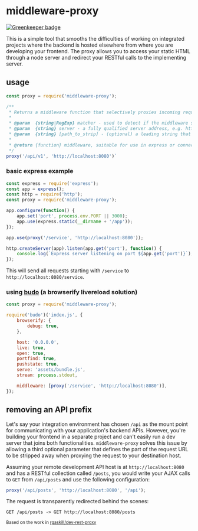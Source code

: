 # middleware-proxy

[![Greenkeeper badge](https://badges.greenkeeper.io/yaycmyk/middleware-proxy.svg)](https://greenkeeper.io/)

This is a simple tool that smooths the difficulties of working on integrated projects where the backend is hosted elsewhere from where you are developing your frontend. The proxy allows you to access your static HTML through a node server and redirect your RESTful calls to the implementing server.

## usage

```js
const proxy = require('middleware-proxy');

/**
 * Returns a middleware function that selectively proxies incoming requests to another server.
 *
 * @param  {string|RegExp} matcher - used to detect if the middleware should be applied against the request URL
 * @param  {string} server - a fully qualified server address, e.g. http://localhost:8080
 * @param  {string} [path_to_strip] - (optional) a leading string that should be removed from the request URI
 *
 * @return {function} middleware, suitable for use in express or connect
 */
proxy('/api/v1', 'http://localhost:8080')`
```

### basic express example

```js
const express = require('express');
const app = express();
const http = require('http');
const proxy = require('middleware-proxy');

app.configure(function() {
    app.set('port', process.env.PORT || 3000);
    app.use(express.static(__dirname + '/app'));
});

app.use(proxy('/service', 'http://localhost:8080'));

http.createServer(app).listen(app.get('port'), function() {
    console.log(`Express server listening on port ${app.get('port')}`);
});
```

This will send all requests starting with `/service` to `http://localhost:8080/service`.

### using [budo](https://www.npmjs.com/package/budo) (a browserify livereload solution)

```js
const proxy = require('middleware-proxy');

require('budo')('index.js', {
    browserify: {
        debug: true,
    },

    host: '0.0.0.0',
    live: true,
    open: true,
    portfind: true,
    pushstate: true,
    serve: 'assets/bundle.js',
    stream: process.stdout,

    middleware: [proxy('/service', 'http://localhost:8080')],
});

```

## removing an API prefix

Let's say your integration environment has chosen `/api` as the mount point for communicating with your application's backend APIs. However, you're building your frontend in a separate project and can't easily run a dev server that joins both functionalities. `middleware-proxy` solves this issue by allowing a third optional parameter that defines the part of the request URL to be stripped away when proxying the request to your destination host.

Assuming your remote development API host is at `http://localhost:8080` and has a RESTful collection called `/posts`, you would write your AJAX calls to `GET` from `/api/posts` and use the following configuration:

```js
proxy('/api/posts', 'http://localhost:8080', '/api');
```

The request is transparently redirected behind the scenes:

```
GET /api/posts -> GET http://localhost:8080/posts
```

<sub>Based on the work in [rgaskill/dev-rest-proxy](https://github.com/rgaskill/dev-rest-proxy)</sub>
